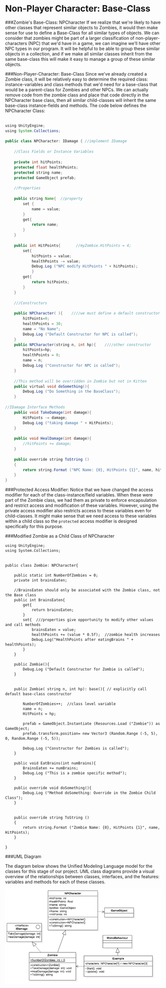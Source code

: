 # Non-Player Character: Base-Class

            
###Zombie's Base-Class: NPCharacter
If we realize that we're likely to have other classes that represent similar objects to Zombies, it would then make sense for use to define a Base-Class for all similar types of objects.  We can consider that zombies might be part of a larger classification of non-player-characters (NPC) that we'd have in a game, we can imagine we'll have other NPC types in our program.  It will be helpful to be able to group these similar objects in a collection, and if we make all similar classes inherit from the same base-class this will make it easy to manage a group of these similar objects.  


###Non-Player-Character: Base-Class
Since we've already created a Zombie class, it will be relatively easy to determine the required class: instance-variables and class methods that we'd need for a base-class that would be a parent-class for Zombies and other NPCs.  We can actually remove code from the zombie class and place that code directly in the NPCharacter base class, then all similar child-classes will inherit the same base-class instance-fields and methods.  The code below defines the NPCharacter Class:

```java

using UnityEngine;
using System.Collections;

public class NPCharacter: IDamage { //implement IDamage

    //Class Fields or Instance Variables
	
	private int hitPoints;
	protected float healthPoints;
	protected string name;
	protected GameObject prefab;

    //Properties

	public string Name{  //property
		set {
			name = value;
		}
		get{
			return name;
		}
	}

	public int HitPoints{       //myZombie.HitPoints = 4;
		set{
			hitPoints = value;
			healthPoints -= value;
			Debug.Log ("NPC modify HitPoints " + hitPoints);
			}
		get{
			return hitPoints;
		}
	}
	
    ///Constructors
    
	public NPCharacter( ){    ////we must define a default constructor 
		hitPoints=0;
		healthPoints = 30;
		name = "No Name";
		Debug.Log ("Default Constructor for NPC is called");
	}
	public NPCharacter(string n, int hp){    ////other constructor
		hitPoints=hp;
		healthPoints = 0;
		name = n;
		Debug.Log ("Constructor for NPC is called");
	}

    //This method will be overridden in Zombie but not in Kitten 
	public virtual void doSomething(){
		Debug.Log ("Do Something in the BaseClass");
	}

//IDamage Interface Methods
	public void TakeDamage(int damage){
		HitPoints -= damage;
		Debug.Log ("taking damage " + HitPoints);
	}

	public void HealDamage(int damage){
		//hitPoints += damage;
	}

	public override string ToString ()
	{
		return string.Format ("NPC Name: {0}, HitPoints {1}", name, hitPoints);
	}
}

```
###Protected Access Modifier:
Notice that we have changed the access modifier for each of the class-instance/field variables.  When these were part of the Zombie class, we had them as private to enforce encapsulation and restrict access and modification of these variables.  However, using the private access modifier also restricts access to these variables even for child-classes.  It might make sense that we need access to these variables within a child class so the `protected` access modifier is designed specifically for this purpose. 

###Modified Zombie as a Child Class of NPCharacter
```
using UnityEngine;
using System.Collections;


public class Zombie: NPCharacter{

	public static int NumberOfZombies = 0;
	private int brainsEaten;

	//BrainsEaten should only be associated with the Zombie class, not the Base class
	public int BrainsEaten{
		get{
			return brainsEaten;
		}
		set{  ///properties give opportunity to modify other values and call methods
			brainsEaten = value;
			healthPoints += (value * 0.5f);  //zombie health increases
			Debug.Log("HealthPoints after eatingBrains " + healthPoints);
		}
	}

	public Zombie(){
		Debug.Log ("Default Constructor for Zombie is called");
	}


	public Zombie( string n, int hp): base(){ // explicitly call default base-class constructor
		
		NumberOfZombies++;  //class level variable
		name = n;
		HitPoints = hp;
	
		prefab = GameObject.Instantiate (Resources.Load ("Zombie")) as GameObject;
		prefab.transform.position= new Vector3 (Random.Range (-5, 5), 0, Random.Range (-5, 5));

		Debug.Log ("Constructor for Zombies is called");
	}

	public void EatBrains(int numBrains){
		BrainsEaten += numBrains;
		Debug.Log ("This is a zombie specific method");
	}

	public override void doSomething(){
		Debug.Log ("Method doSomething: Override in the Zombie Child Class");
	}
		

	public override string ToString ()
	{
		return string.Format ("Zombie Name: {0}, HitPoints {1}", name, HitPoints);
	}

}
```



###UML Diagram

The diagram below shows the Unified Modeling Language model for the classes for this stage of our project.  UML class diagrams provide a visual overview of the relationships between classes, interfaces, and the features: variables and methods for each of these classes.  

![](NPCharacterUML.png)


